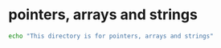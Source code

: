 # pointers, arrays and strings
```bash
echo "This directory is for pointers, arrays and strings"
```
